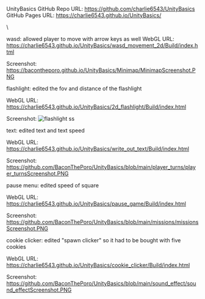 UnityBasics
GitHub Repo URL: https://github.com/charlie6543/UnityBasics
GitHub Pages URL: https://charlie6543.github.io/UnityBasics/



\

wasd: allowed player to move with arrow keys as well
WebGL URL: https://charlie6543.github.io/UnityBasics/wasd_movement_2d/Build/index.html

Screenshot: https://bacontheporo.github.io/UnityBasics/Minimap/MinimapScreenshot.PNG




flashlight: edited the fov and distance of the flashlight 

WebGL URL: https://charlie6543.github.io/UnityBasics/2d_flashlight/Build/index.html

Screenshot: 
![flashlight ss](/UnityBasics/2d_flashlight/Build/unitybasicsflashlight.JPG?raw=true "flashlight ss")




text: edited text and text speed

WebGL URL: https://charlie6543.github.io/UnityBasics/write_out_text/Build/index.html

Screenshot: https://github.com/BaconThePoro/UnityBasics/blob/main/player_turns/player_turnsScreenshot.PNG




pause menu: edited speed of square

WebGL URL: https://charlie6543.github.io/UnityBasics/pause_game/Build/index.html

Screenshot: https://github.com/BaconThePoro/UnityBasics/blob/main/missions/missionsScreenshot.PNG




cookie clicker: edited "spawn clicker" so it had to be bought with five cookies

WebGL URL: https://charlie6543.github.io/UnityBasics/cookie_clicker/Build/index.html

Screenshot: https://github.com/BaconThePoro/UnityBasics/blob/main/sound_effect/sound_effectScreenshot.PNG
